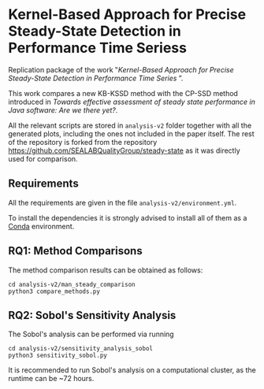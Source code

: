 # Kernel-Based Approach for Precise Steady-State Detection in Performance Time Seriess
Replication package of the work ‟*Kernel-Based Approach for Precise Steady-State Detection in Performance Time Series* ”.

This work compares a new KB-KSSD method with the CP-SSD method introduced in *Towards effective assessment of steady state performance in Java software: Are we there yet?*.

All the relevant scripts are stored in `analysis-v2` folder together with all the generated plots, including the ones not included in the paper itself.
The rest of the repository is forked from the repository https://github.com/SEALABQualityGroup/steady-state as it was directly used for comparison.

## Requirements
All the requirements are given in the file `analysis-v2/environment.yml`.

To install the dependencies it is strongly advised to install all of them as a [Conda](https://www.anaconda.com/download) environment.

## RQ1: Method Comparisons
The method comparison results can be obtained as follows:

```
cd analysis-v2/man_steady_comparison
python3 compare_methods.py
```

## RQ2: Sobol's Sensitivity Analysis
The Sobol's analysis can be performed via running

```
cd analysis-v2/sensitivity_analysis_sobol
python3 sensitivity_sobol.py
```

It is recommended to run Sobol's analysis on a computational cluster, as the runtime can be ~72 hours.

